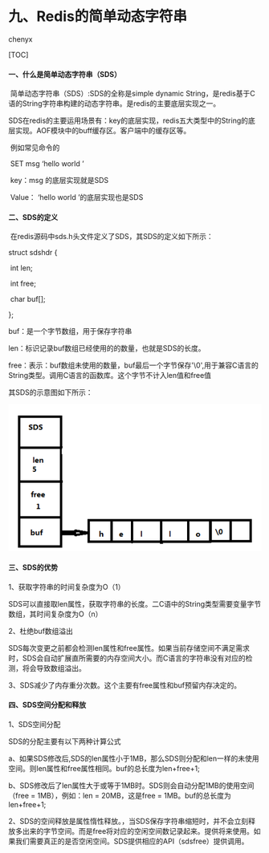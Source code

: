 # 九、Redis的简单动态字符串

chenyx

[TOC]



#### 一、什么是简单动态字符串（SDS）

​       简单动态字符串（SDS）:SDS的全称是simple dynamic String，是redis基于C语的String字符串构建的动态字符串。是redis的主要底层实现之一。

​      SDS在redis的主要运用场景有：key的底层实现，redis五大类型中的String的底层实现。AOF模块中的buff缓存区。客户端中的缓存区等。

​      例如常见命令的

​      SET msg  ‘hello world ’

​      key：msg 的底层实现就是SDS

​      Value： ‘hello world ’的底层实现也是SDS



#### 二、SDS的定义

​     在redis源码中sds.h头文件定义了SDS，其SDS的定义如下所示：

struct sdshdr {

​    int len;

​    int free;

​    char buf[];

};

 buf：是一个字节数组，用于保存字符串

 len：标识记录buf数组已经使用的的数量，也就是SDS的长度。

 free：表示：buf数组未使用的数量，buf最后一个字节保存'\0',用于兼容C语言的String类型。调用C语言的函数库。这个字节不计入len值和free值

其SDS的示意图如下所示：

![alt text](assets/sds.png)



#### 三、SDS的优势

 1、获取字符串的时间复杂度为O（1）

​      SDS可以直接取len属性，获取字符串的长度。二C语中的String类型需要变量字节数组，其时间复杂度为O（n）

2、杜绝buf数组溢出

​    SDS每次变更之前都会检测len属性和free属性。如果当前存储空间不满足需求时，SDS会自动扩展直所需要的内存空间大小。而C语言的字符串没有对应的检测，将会导致数组溢出。

3、SDS减少了内存重分次数。这个主要有free属性和buf预留内存决定的。



#### 四、SDS空间分配和释放

  1、SDS空间分配

   SDS的分配主要有以下两种计算公式

  a、如果SDS修改后,SDS的len属性小于1MB，那么SDS则分配和len一样的未使用空间。则len属性和free属性相同。buf的总长度为len+free+1;

  b、SDS修改后了len属性大于或等于1MB时。SDS则会自动分配1MB的使用空间（free = 1MB），例如：len = 20MB，这是free = 1MB。buf的总长度为len+free+1;

2、SDS的空间释放是属性惰性释放。，当SDS保存字符串缩短时，并不会立刻释放多出来的字节空间。而是free将对应的空闲空间数记录起来。提供将来使用。如果我们需要真正的是否空闲空间。SDS提供相应的API（sdsfree）提供调用。

   
